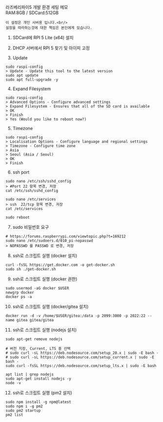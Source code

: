 라즈베리파이5 개발 환경 세팅 메모<br/>
RAM:8GB / SDCard:512GB

```
이 설정은 개인 서버용 입니다.<br/>
설정을 따라하는것에 대한 책임은 본인에게 있습니다.
```

1. SDCard에 RPI 5 Lite (x64) 설치

2. DHCP 서버에서 RPI 5 찾기 및 아이피 고정

3. Update
```
sudo raspi-config
> Update - Update this tool to the latest version
sudo apt update
sudo apt full-upgrade -y
```

4. Expand Filesystem
```
sudo raspi-config
> Advanced Options - Configure advanced settings
> Expand Filesystem - Ensures that all of the SD card is available
> OK
> Finish
> Yes (Would you like to reboot now?)
```

5. Timezone
```
sudo raspi-config
> Localisation Options - Configure language and regional settings
> Timezone - Configure time zone
> Asia
> Seoul (Asia / Seoul)
> OK
> Finish
```

6. ssh port
```
sudo nano /etc/ssh/sshd_config
> #Port 22 항목 변경, 저장
cat /etc/ssh/sshd_config

sudo nano /etc/services
> ssh  22/tcp 항목 변경, 저장
cat /etc/services

sudo reboot
```

7. sudo 비밀번호 요구
```
# https://forums.raspberrypi.com/viewtopic.php?t=169212
sudo nano /etc/sudoers.d/010_pi-nopasswd
> NOPASSWD 를 PASSWD 로 변경, 저장
```

8. ssh로 스크립트 실행 (docker 설치)
```
curl -fsSL https://get.docker.com -o get-docker.sh
sudo sh ./get-docker.sh
```

9. ssh로 스크립트 실행 (docker 권한)
```
sudo usermod -aG docker $USER
newgrp docker
docker ps -a
```

10. ssh로 스크립트 실행 (docker/gitea 설치)
```
docker run -d -v /home/$USER/gitea:/data -p 2099:3000 -p 2022:22 --name gitea gitea/gitea
```

11. ssh로 스크립트 실행 (nodejs 설치)
```
sudo apt-get remove nodejs

# 버전 지정, Current, LTS 중 선택
# sudo curl -sL https://deb.nodesource.com/setup_20.x | sudo -E bash -
# sudo curl -sL https://deb.nodesource.com/setup_current.x | sudo -E bash -
sudo curl -fsSL https://deb.nodesource.com/setup_lts.x | sudo -E bash

apt list | grep nodejs
sudo apt-get install nodejs -y
node -v
```

12. ssh로 스크립트 실행 (pm2 설치)
```
sudo npm install -g npm@latest
sudo npm i -g pm2
sudo pm2 startup
pm2 list
```
